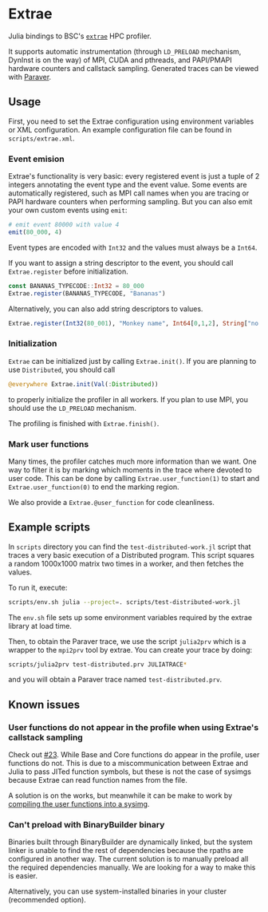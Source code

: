 # Extrae

Julia bindings to BSC's [`extrae`](https://tools.bsc.es/extrae) HPC profiler.

It supports automatic instrumentation (through `LD_PRELOAD` mechanism, DynInst is on the way) of MPI, CUDA and pthreads, and PAPI/PMAPI hardware counters and callstack sampling.
Generated traces can be viewed with [Paraver](https://tools.bsc.es/paraver).

## Usage

First, you need to set the Extrae configuration using environment variables or XML configuration. An example configuration file can be found in `scripts/extrae.xml`.

### Event emision

Extrae's functionality is very basic: every registered event is just a tuple of 2 integers annotating the event type and the event value.
Some events are automatically registered, such as MPI call names when you are tracing or PAPI hardware counters when performing sampling.
But you can also emit your own custom events using `emit`:

```julia
# emit event 80000 with value 4
emit(80_000, 4)
```

Event types are encoded with `Int32` and the values must always be a `Int64`.

If you want to assign a string descriptor to the event, you should call `Extrae.register` before initialization.

```julia
const BANANAS_TYPECODE::Int32 = 80_000
Extrae.register(BANANAS_TYPECODE, "Bananas")
```

Alternatively, you can also add string descriptors to values.

```julia
Extrae.register(Int32(80_001), "Monkey name", Int64[0,1,2], String["no monkey", "louis", "george"])
```

### Initialization

`Extrae` can be initialized just by calling `Extrae.init()`. If you are planning to use `Distributed`, you should call

```julia
@everywhere Extrae.init(Val(:Distributed))
```

to properly initialize the profiler in all workers. If you plan to use MPI, you should use the `LD_PRELOAD` mechanism.

The profiling is finished with `Extrae.finish()`.

### Mark user functions

Many times, the profiler catches much more information than we want. One way to filter it is by marking which moments in the trace where devoted to user code. This can be done by calling `Extrae.user_function(1)` to start and `Extrae.user_function(0)` to end the marking region.

We also provide a `Extrae.@user_function` for code cleanliness.

## Example scripts

In `scripts` directory you can find the `test-distributed-work.jl` script that traces a very basic execution of a Distributed program.  This script squares a random 1000x1000 matrix two times in a worker, and then fetches the values.

To run it, execute:

```bash
scripts/env.sh julia --project=. scripts/test-distributed-work.jl
```

The `env.sh` file sets up some environment variables required by the extrae library at load time.

Then, to obtain the Paraver trace, we use the script `julia2prv` which is a wrapper to the `mpi2prv` tool by extrae. You can create your trace by doing:

```bash
scripts/julia2prv test-distributed.prv JULIATRACE*
```

and you will obtain a Paraver trace named `test-distributed.prv`.

## Known issues

### User functions do not appear in the profile when using Extrae's callstack sampling

Check out [#23](https://github.com/bsc-quantic/Extrae.jl/issues/23). While Base and Core functions do appear in the profile, user functions do not.
This is due to a miscommunication between Extrae and Julia to pass JITed function symbols, but these is not the case of sysimgs because Extrae can read function names from the file.

A solution is on the works, but meanwhile it can be make to work by [compiling the user functions into a sysimg](https://docs.julialang.org/en/v1/devdocs/sysimg/).

### Can't preload with BinaryBuilder binary

Binaries built through BinaryBuilder are dynamically linked, but the system linker is unable to find the rest of dependencies because the rpaths are configured in another way.
The current solution is to manually preload all the required dependencies manually. We are looking for a way to make this is easier.

Alternatively, you can use system-installed binaries in your cluster (recommended option).
